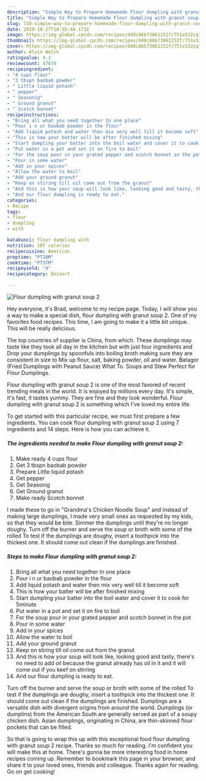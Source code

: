 ```yaml
---
description: "Simple Way to Prepare Homemade Flour dumpling with granut soup 2"
title: "Simple Way to Prepare Homemade Flour dumpling with granut soup 2"
slug: 710-simple-way-to-prepare-homemade-flour-dumpling-with-granut-soup-2
date: 2020-10-27T10:55:44.173Z
image: https://img-global.cpcdn.com/recipes/d40c86b73061152f/751x532cq70/flour-dumpling-with-granut-soup-2-recipe-main-photo.jpg
thumbnail: https://img-global.cpcdn.com/recipes/d40c86b73061152f/751x532cq70/flour-dumpling-with-granut-soup-2-recipe-main-photo.jpg
cover: https://img-global.cpcdn.com/recipes/d40c86b73061152f/751x532cq70/flour-dumpling-with-granut-soup-2-recipe-main-photo.jpg
author: Alvin Welch
ratingvalue: 4.3
reviewcount: 47678
recipeingredient:
- "4 cups flour"
- "3 tbspn baobab powder"
- " Little liquid potash"
- " pepper"
- " Seasonig"
- " Ground granut"
- " Scotch bonnet"
recipeinstructions:
- "Bring all what you need together In one place"
- "Pour i n ur baobab powder in the flour"
- "Add liquid potash and water then mix very well till it become soft"
- "This is how your batter will be after finished mixing"
- "Start dumpling your batter into the boil water and cover it to cook for 5minute"
- "Put water in a pot and set it on fire to boil"
- "For the soup pour in your grated pepper and scotch bonnet in the pot"
- "Pour in some water"
- "Add in your spices"
- "Allow the water to boil"
- "Add your ground granut"
- "Keep on stiring till oil come out from the granut"
- "And this is how your soup will look like, looking good and tasty, there&#39;s no need to add oil because the granut already has oil in it and it will come out if you keef on stirring"
- "And our flour dumpling is ready to eat."
categories:
- Recipe
tags:
- flour
- dumpling
- with

katakunci: flour dumpling with 
nutrition: 107 calories
recipecuisine: American
preptime: "PT10M"
cooktime: "PT37M"
recipeyield: "4"
recipecategory: Dessert

---
```



![Flour dumpling with granut soup 2](https://img-global.cpcdn.com/recipes/d40c86b73061152f/751x532cq70/flour-dumpling-with-granut-soup-2-recipe-main-photo.jpg)

Hey everyone, it's Brad, welcome to my recipe page. Today, I will show you a way to make a special dish, flour dumpling with granut soup 2. One of my favorites food recipes. This time, I am going to make it a little bit unique. This will be really delicious.

The top countries of supplier is China, from which. These dumplings may taste like they took all day in the kitchen but with just four ingredients and Drop your dumplings by spoonfuls into boiling broth making sure they are consistent in size to Mix up flour, salt, baking powder, oil and water. Batagor (Fried Dumplings with Peanut Sauce) What To. Soups and Stew Perfect for Flour Dumplings.

Flour dumpling with granut soup 2 is one of the most favored of recent trending meals in the world. It is enjoyed by millions every day. It's simple, it's fast, it tastes yummy. They are fine and they look wonderful. Flour dumpling with granut soup 2 is something which I've loved my entire life.


To get started with this particular recipe, we must first prepare a few ingredients. You can cook flour dumpling with granut soup 2 using 7 ingredients and 14 steps. Here is how you can achieve it.

<!--inarticleads1-->

##### The ingredients needed to make Flour dumpling with granut soup 2:

1. Make ready 4 cups flour
1. Get 3 tbspn baobab powder
1. Prepare  Little liquid potash
1. Get  pepper
1. Get  Seasonig
1. Get  Ground granut
1. Make ready  Scotch bonnet


I made these to go in &#34;Grandma&#39;s Chicken Noodle Soup&#34; and instead of making large dumplings, I made very small ones as requested by my kids, so that they would be bite. Simmer the dumplings until they&#39;re no longer doughy. Turn off the burner and serve the soup or broth with some of the rolled To test if the dumplings are doughy, insert a toothpick into the thickest one. It should come out clean if the dumplings are finished. 

<!--inarticleads2-->

##### Steps to make Flour dumpling with granut soup 2:

1. Bring all what you need together In one place
1. Pour i n ur baobab powder in the flour
1. Add liquid potash and water then mix very well till it become soft
1. This is how your batter will be after finished mixing
1. Start dumpling your batter into the boil water and cover it to cook for 5minute
1. Put water in a pot and set it on fire to boil
1. For the soup pour in your grated pepper and scotch bonnet in the pot
1. Pour in some water
1. Add in your spices
1. Allow the water to boil
1. Add your ground granut
1. Keep on stiring till oil come out from the granut
1. And this is how your soup will look like, looking good and tasty, there&#39;s no need to add oil because the granut already has oil in it and it will come out if you keef on stirring
1. And our flour dumpling is ready to eat.


Turn off the burner and serve the soup or broth with some of the rolled To test if the dumplings are doughy, insert a toothpick into the thickest one. It should come out clean if the dumplings are finished. Dumplings are a versatile dish with divergent origins from around the world. Dumplings (or dumplins) from the American South are generally served as part of a soupy chicken dish. Asian dumplings, originating in China, are thin-skinned flour pockets that can be filled. 

So that is going to wrap this up with this exceptional food flour dumpling with granut soup 2 recipe. Thanks so much for reading. I'm confident you will make this at home. There's gonna be more interesting food in home recipes coming up. Remember to bookmark this page in your browser, and share it to your loved ones, friends and colleague. Thanks again for reading. Go on get cooking!
